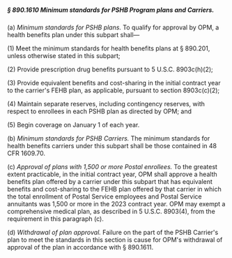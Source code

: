 ##### § 890.1610 Minimum standards for PSHB Program plans and Carriers. #####

(a) *Minimum standards for PSHB plans.* To qualify for approval by OPM, a health benefits plan under this subpart shall—

(1) Meet the minimum standards for health benefits plans at § 890.201, unless otherwise stated in this subpart;

(2) Provide prescription drug benefits pursuant to 5 U.S.C. 8903c(h)(2);

(3) Provide equivalent benefits and cost-sharing in the initial contract year to the carrier's FEHB plan, as applicable, pursuant to section 8903c(c)(2);

(4) Maintain separate reserves, including contingency reserves, with respect to enrollees in each PSHB plan as directed by OPM; and

(5) Begin coverage on January 1 of each year.

(b) *Minimum standards for PSHB Carriers.* The minimum standards for health benefits carriers under this subpart shall be those contained in 48 CFR 1609.70.

(c) *Approval of plans with 1,500 or more Postal enrollees.* To the greatest extent practicable, in the initial contract year, OPM shall approve a health benefits plan offered by a carrier under this subpart that has equivalent benefits and cost-sharing to the FEHB plan offered by that carrier in which the total enrollment of Postal Service employees and Postal Service annuitants was 1,500 or more in the 2023 contract year. OPM may exempt a comprehensive medical plan, as described in 5 U.S.C. 8903(4), from the requirement in this paragraph (c).

(d) *Withdrawal of plan approval.* Failure on the part of the PSHB Carrier's plan to meet the standards in this section is cause for OPM's withdrawal of approval of the plan in accordance with § 890.1611.